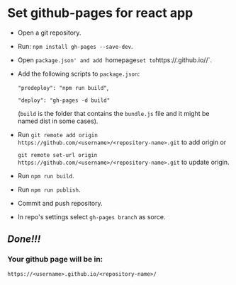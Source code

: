# Set github-pages for react app

- Open a git repository.
- Run: `npm install gh-pages --save-dev`.
- Open `package.json' and add `homepage` set to `https://<username>.github.io/<repository-name>/`.
- Add the following scripts to `package.json`: 
  
  `"predeploy": "npm run build"`, 
  
  `"deploy": "gh-pages -d build"` 
  
  (`build` is the folder that contains the `bundle.js` file and it might be named dist in some cases).
- Run `git remote add origin https://github.com/<username>/<repository-name>.git` to add origin or 

  `git remote set-url origin https://github.com/<username>/<repository-name>.git` to update origin.
- Run `npm run build`.
- Run `npm run publish`.
- Commit and push repository.
- In repo's settings select `gh-pages branch` as sorce.

## *Done!!!*

### Your github page will be in:
`https://<username>.github.io/<repository-name>/`
